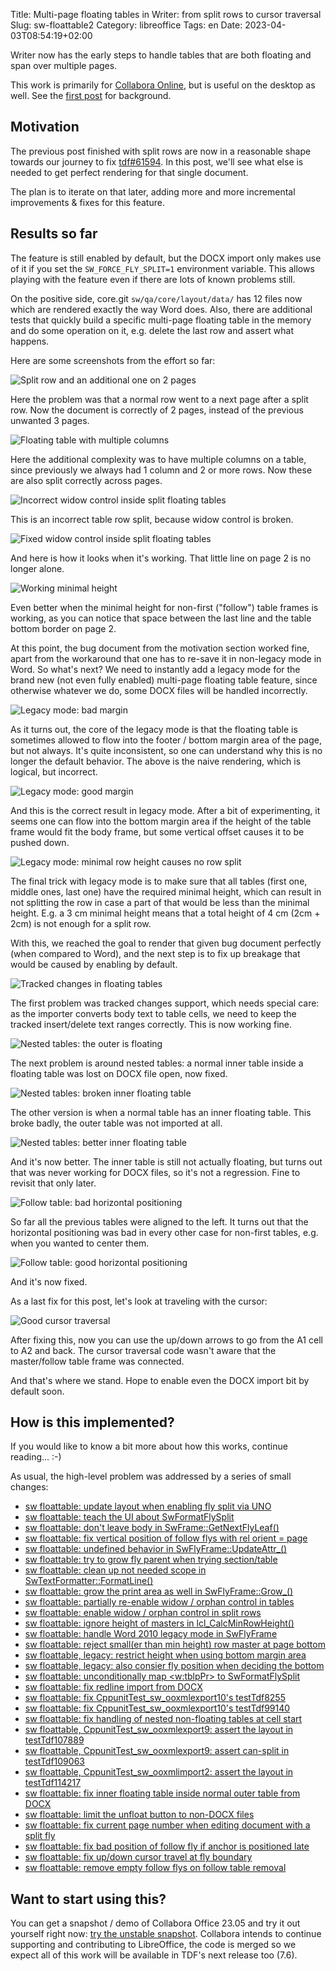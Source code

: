 Title: Multi-page floating tables in Writer: from split rows to cursor traversal
Slug: sw-floattable2
Category: libreoffice
Tags: en
Date: 2023-04-03T08:54:19+02:00

Writer now has the early steps to handle tables that are both floating and span over multiple pages.

This work is primarily for [Collabora Online](https://www.collaboraoffice.com/), but is useful on
the desktop as well. See the [first post]({filename}/2023/sw-floattable.md) for background.

## Motivation

The previous post finished with split rows are now in a reasonable shape towards our journey to fix
[tdf#61594](https://bugs.documentfoundation.org/show_bug.cgi?id=61594). In this post, we'll see what
else is needed to get perfect rendering for that single document.

The plan is to iterate on that later, adding more and more incremental improvements & fixes for this
feature.

## Results so far

The feature is still enabled by default, but the DOCX import only makes use of it if you set the
`SW_FORCE_FLY_SPLIT=1` environment variable. This allows playing with the feature even if there are
lots of known problems still.

On the positive side, core.git `sw/qa/core/layout/data/` has 12 files now which are rendered exactly
the way Word does. Also, there are additional tests that quickly build a specific multi-page
floating table in the memory and do some operation on it, e.g. delete the last row and assert what
happens.

Here are some screenshots from the effort so far:

![Split row and an additional one on 2 pages](https://share.vmiklos.hu/blog/sw-floattable2/2023-03-01-floattable-split-row-and-last-2pages-not-3pages-good.png)

Here the problem was that a normal row went to a next page after a split row. Now the document is
correctly of 2 pages, instead of the previous unwanted 3 pages.

![Floating table with multiple columns](https://share.vmiklos.hu/blog/sw-floattable2/2023-03-02-floattable-2cols-good.png)

Here the additional complexity was to have multiple columns on a table, since previously we always
had 1 column and 2 or more rows. Now these are also split correctly across pages.

![Incorrect widow control inside split floating tables](https://share.vmiklos.hu/blog/sw-floattable2/2023-03-03-floattable-widow-orphan-bad.png)

This is an incorrect table row split, because widow control is broken.

![Fixed widow control inside split floating tables](https://share.vmiklos.hu/blog/sw-floattable2/2023-03-07-floattable-widow-fixed.png)

And here is how it looks when it's working. That little line on page 2 is no longer alone.

![Working minimal height](https://share.vmiklos.hu/blog/sw-floattable2/2023-03-08-floattable-minimal-height-fixed.png)

Even better when the minimal height for non-first ("follow") table frames is working, as you can
notice that space between the last line and the table bottom border on page 2.

At this point, the bug document from the motivation section worked fine, apart from the workaround
that one has to re-save it in non-legacy mode in Word. So what's next? We need to instantly add a
legacy mode for the brand new (not even fully enabled) multi-page floating table feature, since
otherwise whatever we do, some DOCX files will be handled incorrectly.

![Legacy mode: bad margin](https://share.vmiklos.hu/blog/sw-floattable2/2023-03-09-floattable-legacy-margin-bad.png)

As it turns out, the core of the legacy mode is that the floating table is sometimes allowed to flow
into the footer / bottom margin area of the page, but not always. It's quite inconsistent, so one
can understand why this is no longer the default behavior. The above is the naive rendering, which
is logical, but incorrect.

![Legacy mode: good margin](https://share.vmiklos.hu/blog/sw-floattable2/2023-03-10-floattable-legacy-margin-good.png)

And this is the correct result in legacy mode. After a bit of experimenting, it seems one can flow into
the bottom margin area if the height of the table frame would fit the body frame, but some vertical
offset causes it to be pushed down.

![Legacy mode: minimal row height causes no row split](https://share.vmiklos.hu/blog/sw-floattable2/2023-03-13-floattable-legacy-min-row-height-no-split-good.png)

The final trick with legacy mode is to make sure that all tables (first one, middle ones, last one)
have the required minimal height, which can result in not splitting the row in case a part of that
would be less than the minimal height. E.g. a 3 cm minimal height means that a total height of 4 cm
(2cm + 2cm) is not enough for a split row.

With this, we reached the goal to render that given bug document perfectly (when compared to Word),
and the next step is to fix up breakage that would be caused by enabling by default.

![Tracked changes in floating tables](https://share.vmiklos.hu/blog/sw-floattable2/2023-03-14-floattable-redline.png)

The first problem was tracked changes support, which needs special care: as the importer
converts body text to table cells, we need to keep the tracked insert/delete text ranges correctly. This is
now working fine.

![Nested tables: the outer is floating](https://share.vmiklos.hu/blog/sw-floattable2/2023-03-16-floattable-inner-normal.png)

The next problem is around nested tables: a normal inner table inside a floating table was lost on
DOCX file open, now fixed.

![Nested tables: broken inner floating table](https://share.vmiklos.hu/blog/sw-floattable2/2023-03-17-floattable-nested-bad.png)

The other version is when a normal table has an inner floating table. This broke badly, the outer
table was not imported at all.

![Nested tables: better inner floating table](https://share.vmiklos.hu/blog/sw-floattable2/2023-03-20-floattable-nested-innerfloat-better.png)

And it's now better. The inner table is still not actually floating, but turns out that was never
working for DOCX files, so it's not a regression. Fine to revisit that only later.

![Follow table: bad horizontal positioning](https://share.vmiklos.hu/blog/sw-floattable2/2023-03-21-floattable-follow-pos-bad.png)

So far all the previous tables were aligned to the left. It turns out that the horizontal
positioning was bad in every other case for non-first tables, e.g. when you wanted to center them.

![Follow table: good horizontal positioning](https://share.vmiklos.hu/blog/sw-floattable2/2023-03-22-floattable-follow-pos-fixed.png)

And it's now fixed.

As a last fix for this post, let's look at traveling with the cursor:

![Good cursor traversal](https://share.vmiklos.hu/blog/sw-floattable2/2023-03-23-floattable-cursor-traversal-good.png)

After fixing this, now you can use the up/down arrows to go from the A1 cell to A2 and back. The
cursor traversal code wasn't aware that the master/follow table frame was connected.

And that's where we stand. Hope to enable even the DOCX import bit by default soon.

## How is this implemented?

If you would like to know a bit more about how this works, continue reading... :-)

As usual, the high-level problem was addressed by a series of small changes:

- [sw floattable: update layout when enabling fly split via UNO](https://git.libreoffice.org/core/commit/25a01778f998618d9a4d0de9da5784e0e60e3259)
- [sw floattable: teach the UI about SwFormatFlySplit](https://git.libreoffice.org/core/commit/e32dfaf15563372ffae6e0da53998e20068ebf81)
- [sw floattable: don't leave body in SwFrame::GetNextFlyLeaf()](https://git.libreoffice.org/core/commit/34794e122fb4570376e712a7a356fc41620a46c7)
- [sw floattable: fix vertical position of follow flys with rel orient = page](https://git.libreoffice.org/core/commit/b9bf9bf9d1d1e0fb9eb765cd5060d611af7176df)
- [sw floattable: undefined behavior in SwFlyFrame::UpdateAttr_()](https://git.libreoffice.org/core/commit/edaf6155496d452c67aa191c1d45a0328ef079e0)
- [sw floattable: try to grow fly parent when trying section/table](https://git.libreoffice.org/core/commit/e66632b023ee1cf25a381536f53458f631964bb8)
- [sw floattable: clean up not needed scope in SwTextFormatter::FormatLine()](https://git.libreoffice.org/core/commit/aac624d1e3cd6fc023e25fedbfe48ed330a308ec)
- [sw floattable: grow the print area as well in SwFlyFrame::Grow_()](https://git.libreoffice.org/core/commit/5d5dca66e17c90e20197d0d76113254b13ff0bb7)
- [sw floattable: partially re-enable widow / orphan control in tables](https://git.libreoffice.org/core/commit/65dd1525e826006f78f86688032459dbd7ab4bb4)
- [sw floattable: enable widow / orphan control in split rows](https://git.libreoffice.org/core/commit/78b1631e9649402e29c906c7023f55ed2cbe84f9)
- [sw floattable: ignore height of masters in lcl\_CalcMinRowHeight()](https://git.libreoffice.org/core/commit/913b71dbe06c33773c4d779e00c6ec4b6a4af59f)
- [sw floattable: handle Word 2010 legacy mode in SwFlyFrame](https://git.libreoffice.org/core/commit/da2707a83f13cba98b22aba1ca6568dbbc4c5fd8)
- [sw floattable: reject small(er than min height) row master at page bottom](https://git.libreoffice.org/core/commit/baebe41647e4522a2d58f7a4eb392ceab66fc2c9)
- [sw floattable, legacy: restrict height when using bottom margin area](https://git.libreoffice.org/core/commit/ee8e9b993595e728f827a5fe6ab1ae5fb1f6aaae)
- [sw floattable, legacy: also consier fly position when deciding the bottom](https://git.libreoffice.org/core/commit/90523e10ec053347719309403a4d8566da1dfc4a)
- [sw floattable: unconditionally map <w:tblpPr> to SwFormatFlySplit](https://git.libreoffice.org/core/commit/d477fa8ac1b0d3ee81427217bbb5950278ab16db)
- [sw floattable: fix redline import from DOCX](https://git.libreoffice.org/core/commit/9a9ee21ec237eda5df6ea70bfa3bec07b44b4d21)
- [sw floattable: fix CppunitTest\_sw\_ooxmlexport10's testTdf8255](https://git.libreoffice.org/core/commit/28325983db2f7613b94bc70ef920ba13ebe6d817)
- [sw floattable: fix CppunitTest\_sw\_ooxmlexport10's testTdf99140](https://git.libreoffice.org/core/commit/75249d502e83c10ec38ef8cc8ee58c6c877c6ee9)
- [sw floattable: fix handling of nested non-floating tables at cell start](https://git.libreoffice.org/core/commit/48818dd359fbf0f37e1b318de89ab2ea7d735f58)
- [sw floattable, CppunitTest\_sw\_ooxmlexport9: assert the layout in testTdf107889](https://git.libreoffice.org/core/commit/8bc607225e6bc9ba343e2292f9185b6491108e44)
- [sw floattable, CppunitTest\_sw\_ooxmlexport9: assert can-split in testTdf109063](https://git.libreoffice.org/core/commit/3911b23c89da02eca92a0069bf1035155b7fddae)
- [sw floattable, CppunitTest\_sw\_ooxmlimport2: assert the layout in testTdf114217](https://git.libreoffice.org/core/commit/28b16870553f436b8dd0f74894896136057402a3)
- [sw floattable: fix inner floating table inside normal outer table from DOCX](https://git.libreoffice.org/core/commit/a1b935ca1bb6d48241e73e7206a367fe2b51f948)
- [sw floattable: limit the unfloat button to non-DOCX files](https://git.libreoffice.org/core/commit/2b7b272e28bf95c4ed85cb118eacf065fb6dca3c)
- [sw floattable: fix current page number when editing document with a split fly](https://git.libreoffice.org/core/commit/015da04a8f3e1368c6b9668ca22d7e320e1ecae6)
- [sw floattable: fix bad position of follow fly if anchor is positioned late](https://git.libreoffice.org/core/commit/12a9009a1c19ee26c65fb44fc90f3432c88ab6a5)
- [sw floattable: fix up/down cursor travel at fly boundary](https://git.libreoffice.org/core/commit/3c3a47e911a7ee4d199fe96bd3003c7d9afa9deb)
- [sw floattable: remove empty follow flys on follow table removal](https://git.libreoffice.org/core/commit/f6fbd9d5ff5b049112e6ca7a8943c156b3e4f411)

## Want to start using this?

You can get a snapshot / demo of Collabora Office 23.05 and try it out yourself right now: [try the
unstable snapshot](https://www.collaboraoffice.com/collabora-office-latest-snapshot/).  Collabora
intends to continue supporting and contributing to LibreOffice, the code is merged so we expect all
of this work will be available in TDF's next release too (7.6).

